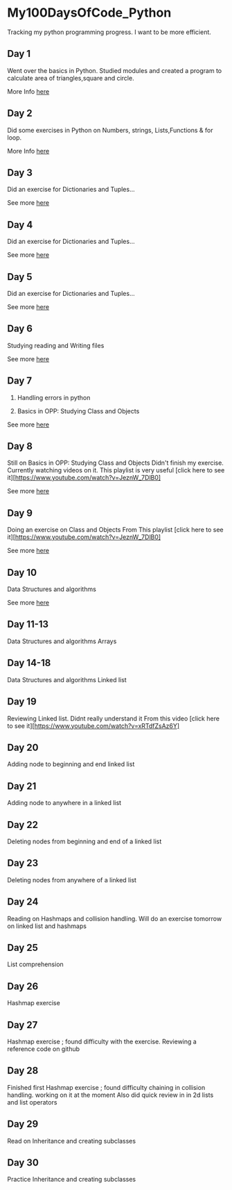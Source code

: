 # My100DaysOfCode_Python

Tracking my python programming progress. I want to be more efficient.

## Day 1

Went over the basics in Python. Studied modules and created a program to calculate
area of triangles,square and circle.

More Info [here](Day1/Day1.md)

## Day 2

Did some exercises in Python on Numbers, strings, Lists,Functions & for loop.

More Info [here](Day2/Day2.md)

## Day 3

Did an exercise for Dictionaries and Tuples...

See more [here](Day3/Day3.md)

## Day 4

Did an exercise for Dictionaries and Tuples...

See more [here](Day4/Day4.md)

## Day 5

Did an exercise for Dictionaries and Tuples...

See more [here](Day5/Day5.md)

## Day 6

Studying reading and Writing files

See more [here](Day6/Day6.md)

## Day 7

1. Handling errors in python

2. Basics in OPP: Studying Class and Objects

See more [here](Day7/Day7.md)

## Day 8

 Still on Basics in OPP: Studying Class and Objects
 Didn't finish my exercise. 
 Currently watching videos on it. This playlist is very useful [click here to see it][https://www.youtube.com/watch?v=JeznW_7DlB0]

See more [here](Day7/Day7.md)

## Day 9

Doing an exercise on Class and Objects 
From This playlist [click here to see it][https://www.youtube.com/watch?v=JeznW_7DlB0]

See more [here](Day9/Day9.md)

## Day 10

Data Structures and algorithms

See more [here](Day9/Day9.md)

## Day 11-13

Data Structures and algorithms
Arrays


## Day 14-18

Data Structures and algorithms
Linked list

## Day 19
Reviewing Linked list. Didnt really understand it
From this video [click here to see it][https://www.youtube.com/watch?v=xRTdfZsAz6Y]

## Day 20

Adding node to beginning and end linked list

## Day 21

Adding node to anywhere in a linked list

## Day 22
Deleting nodes from beginning and end of  a linked list

## Day 23
Deleting nodes from anywhere of  a linked list

## Day 24
Reading on Hashmaps and collision handling. Will do an exercise tomorrow on linked list and hashmaps

## Day 25
List comprehension

## Day 26
Hashmap exercise

## Day 27
Hashmap exercise ; found difficulty with the exercise. Reviewing a reference code on github

## Day 28
Finished first Hashmap exercise ; found difficulty chaining in collision handling.
working on it at the moment 
Also did quick review in in 2d lists and list operators

## Day 29
Read on Inheritance and creating subclasses

## Day 30
Practice Inheritance and creating subclasses
